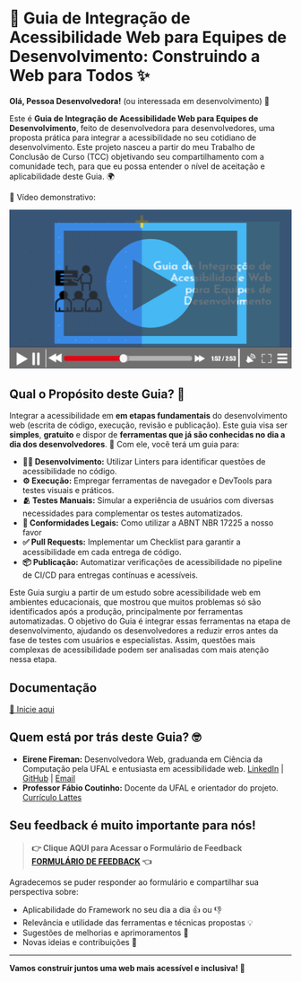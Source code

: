 ﻿# 🚀 Guia de Integração de Acessibilidade Web para Equipes de Desenvolvimento: Construindo a Web para Todos ✨

**Olá, Pessoa Desenvolvedora!** (ou interessada em desenvolvimento) 👋 

Este é **Guia de Integração de Acessibilidade Web para Equipes de Desenvolvimento**, feito de desenvolvedora para desenvolvedores, uma proposta prática para integrar a acessibilidade no seu cotidiano de desenvolvimento. Este projeto nasceu a partir do meu Trabalho de Conclusão de Curso (TCC) objetivando seu compartilhamento com a comunidade tech, para que eu possa entender o nível de aceitação e aplicabilidade deste Guia. 🌍

🎥 Vídeo demonstrativo:

[![Vídeo demonstrativo da proposta](./assets/capa_video.png)](https://youtu.be/HARqAH7_zv4)

## Qual o Propósito deste Guia? 🤔

Integrar a acessibilidade em **em etapas fundamentais** do desenvolvimento web (escrita de código, execução, revisão e publicação). Este guia visa ser **simples**, **gratuito** e dispor de **ferramentas que já são conhecidas no dia a dia dos desenvolvedores**. 🚀  Com ele, você terá um guia para:

*   **👩‍💻 Desenvolvimento:** Utilizar Linters para identificar questões de acessibilidade no código.
*   **⚙️ Execução:** Empregar ferramentas de navegador e DevTools para testes visuais e práticos.
*   **🫂 Testes Manuais:**  Simular a experiência de usuários com diversas necessidades para complementar os testes automatizados.
*   **📜 Conformidades Legais:** Como utilizar a ABNT NBR 17225 a nosso favor  
*   **✅ Pull Requests:** Implementar um Checklist para garantir a acessibilidade em cada entrega de código.
*   **📦 Publicação:** Automatizar verificações de acessibilidade no pipeline de CI/CD para entregas contínuas e acessíveis.

Este Guia surgiu a partir de um estudo sobre acessibilidade web em ambientes educacionais, que mostrou que muitos problemas só são identificados após a produção, principalmente por ferramentas automatizadas. O objetivo do Guia é integrar essas ferramentas na etapa de desenvolvimento, ajudando os desenvolvedores a reduzir erros antes da fase de testes com usuários e especialistas. Assim, questões mais complexas de acessibilidade podem ser analisadas com mais atenção nessa etapa.

## Documentação

[🔗 Inicie aqui](./docs/1.0.Introducao.md)

## Quem está por trás deste Guia? 🤓

*   **Eirene Fireman:** Desenvolvedora Web, graduanda em Ciência da Computação pela UFAL e entusiasta em acessibilidade web. [LinkedIn](https://www.google.com/url?sa=E&source=gmail&q=LINK-DO-LINKEDIN-DA-EIRENE) | [GitHub](https://www.google.com/url?sa=E&source=gmail&q=LINK-DO-GITHUB-DA-EIRENE) | [Email](https://www.google.com/url?sa=E&source=gmail&q=EMAIL-DA-EIRENE)
*   **Professor Fábio Coutinho:** Docente da UFAL e orientador do projeto. [Currículo Lattes](https://www.google.com/url?sa=E&source=gmail&q=LINK-DO-LATTES-DO-FABIO)

## Seu feedback é muito importante para nós!

> **👉 Clique AQUI para Acessar o Formulário de Feedback [FORMULÁRIO DE FEEDBACK](https://forms.gle/U75FJSutNxZ2bwWG7) 👈**

Agradecemos se puder responder ao formulário e compartilhar sua perspectiva sobre:

*   Aplicabilidade do Framework no seu dia a dia 👍 ou 👎
*   Relevância e utilidade das ferramentas e técnicas propostas 💡
*   Sugestões de melhorias e aprimoramentos 🔧
*   Novas ideias e contribuições 🎁

---

**Vamos construir juntos uma web mais acessível e inclusiva! 💪**
